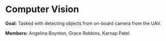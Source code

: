# Computer Vision

 **Goal:** Tasked with detecting objects from on-board camera from the UAV. 

 **Members:** Angelina Boynton, Grace Robbins, Karnap Patel
 
